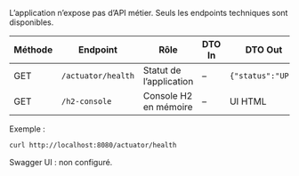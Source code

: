 L’application n’expose pas d’API métier. Seuls les endpoints techniques sont disponibles.

| Méthode | Endpoint                   | Rôle                       | DTO In | DTO Out              | Codes |
|---------|---------------------------|----------------------------|--------|----------------------|-------|
| GET     | `/actuator/health`        | Statut de l’application    | –      | `{"status":"UP"}`    | 200   |
| GET     | `/h2-console`             | Console H2 en mémoire      | –      | UI HTML              | 200   |

Exemple :
```bash
curl http://localhost:8080/actuator/health
```
Swagger UI : non configuré.
